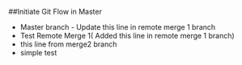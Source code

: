 ##Initiate Git Flow in Master
 - Master branch - Update this line in remote merge 1 branch
 - Test Remote Merge 1( Added this line in remote merge 1 branch)
 - this line from merge2 branch
- simple test
